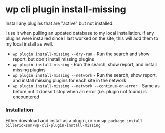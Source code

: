 # wp cli plugin install-missing
Install any plugins that are "active" but not installed. 

I use it when pulling an updated database to my local installation. If any plugins were installed since I last worked on the site, this will add them to my local install as well.

* `wp plugin install-missing --dry-run` - Run the search and show report, but don't install missing plugins
* `wp plugin install-missing` - Run the search, show report, and install missing plugins
* `wp plugin install-missing --network` - Run the search, show report, and install missing plugins for each site in the network
* `wp plugin install-missing --network --continue-on-error` - Same as before nut it doesn't stop when an error (i.e. plugin not found) is encountered

### Installation

Either download and install as a plugin, or run `wp package install billerickson/wp-cli-plugin-install-missing`
